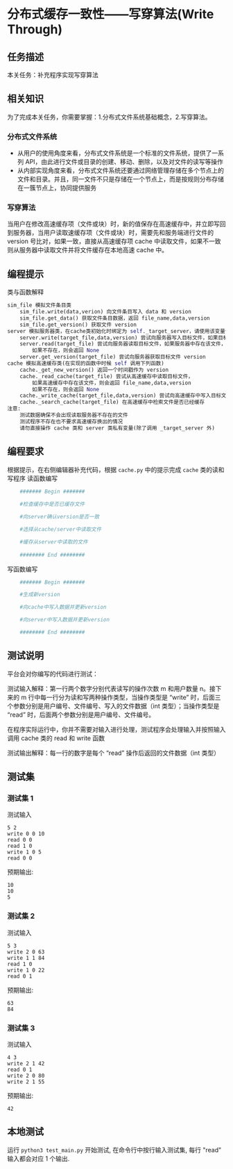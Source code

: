 # 分布式缓存一致性——写穿算法(Write Through)

## 任务描述
本关任务：补充程序实现写穿算法

## 相关知识
为了完成本关任务，你需要掌握：1.分布式文件系统基础概念，2.写穿算法。

### 分布式文件系统
* 从用户的使用角度来看，分布式文件系统是一个标准的文件系统，提供了一系列 API，由此进行文件或目录的创建、移动、删除，以及对文件的读写等操作
* 从内部实现角度来看，分布式文件系统还要通过网络管理存储在多个节点上的文件和目录。并且，同一文件不只是存储在一个节点上，而是按规则分布存储在一簇节点上，协同提供服务
### 写穿算法
当用户在修改高速缓存项（文件或块）时，新的值保存在高速缓存中，并立即写回到服务器，当用户读取速缓存项（文件或块）时，需要先和服务端进行文件的 version 号比对，如果一致，直接从高速缓存项 cache 中读取文件，如果不一致则从服务器中读取文件并将文件缓存在本地高速 cache 中。

## 编程提示
类与函数解释

```python
sim_file 模拟文件条目类
    sim_file.write(data,verion) 向文件条目写入 data 和 version
    sim_file.get_data() 获取文件条目数据，返回 file_name,data,version
    sim_file.get_version() 获取文件 version
server 模拟服务器类，在cache类初始化时绑定为 self._target_server，请使用该变量调用
    server.write(target_file,data,version) 尝试向服务器写入目标文件，如果目标文件已经存在，则会覆盖写入
    server.read(target_file) 尝试向服务器读取目标文件，如果服务器中存在该文件，则会返回 file_name,data,version
        如果不存在，则会返回 None
    server.get_version(target_file) 尝试向服务器获取目标文件 version
cache 模拟高速缓存类(在实现的函数中时候 self 调用下列函数)
    cache._get_new_version() 返回一个时间戳作为 version
    cache._read_cache(target_file) 尝试从高速缓存中读取目标文件，
        如果高速缓存中存在该文件，则会返回 file_name,data,version
        如果不存在，则会返回 None 
    cache._write_cache(target_file,data,version) 尝试向高速缓存中写入目标文件，如果目标文件已经存在，则会覆盖写入
    cache._search_cache(target_file) 在高速缓存中检索文件是否已经缓存
注意:
    测试数据确保不会出现读取服务器不存在的文件
    测试程序不存在也不要求高速缓存换出的情况
    请勿直接操作 cache 类和 server 类私有变量(除了调用 _target_server 外)
```

## 编程要求
根据提示，在右侧编辑器补充代码，根据 `cache.py` 中的提示完成 `cache` 类的读和写程序
读函数编写
```python
    ####### Begin #######
    
    #检查缓存中是否已缓存文件

    #向server确认version是否一致

    #选择从cache/server中读取文件

    #缓存从server中读取的文件
    
    ######## End ########
```

写函数编写
```python
    ####### Begin #######

    #生成新version

    #向cache中写入数据并更新version

    #向server中写入数据并更新version

    ######## End ########
```

## 测试说明
平台会对你编写的代码进行测试：

测试输入解释：第一行两个数字分别代表读写的操作次数 m 和用户数量 n。接下来的 m 行中每一行分为读和写两种操作类型，当操作类型是 “write” 时，后面三个参数分别是用户编号、文件编号、写入的文件数据（int 类型）；当操作类型是 “read” 时，后面两个参数分别是用户编号、文件编号。

在程序实际运行中，你并不需要对输入进行处理，测试程序会处理输入并按照输入调用 cache 类的 read 和 write 函数

测试输出解释：每一行的数字是每个 “read” 操作后返回的文件数据（int 类型）

## 测试集
### 测试集 1
测试输入
```
5 2
write 0 0 10
read 0 0
read 1 0
write 1 0 5
read 0 0
```
预期输出:
```
10
10
5
```
### 测试集 2
测试输入
```
5 3
write 2 0 63
write 1 1 84
read 1 0 
write 1 0 22
read 0 1
```
预期输出:
```
63
84
```
### 测试集 3
测试输入
```
4 3
write 2 1 42
read 0 1 
write 2 0 80
write 2 1 55
```
预期输出:
```
42
```

## 本地测试
运行 `python3 test_main.py` 开始测试, 在命令行中按行输入测试集, 每行 "read" 输入都会对应 1 个输出.